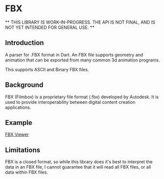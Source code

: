 # FBX #

** THIS LIBRARY IS WORK-IN-PROGRESS. THE API IS NOT FINAL, AND IS NOT YET 
INTENDED FOR GENERAL USE. ** 

## Introduction ##

A parser for .FBX format in Dart.  An FBX file supports geometry and animation
that can be exported from many common 3d animation programs. 

This supports ASCII and Binary FBX files. 

## Background ##

FBX (Filmbox) is a proprietary file format (.fbx) developed by Autodesk. 
It is used to provide interoperability between digital content creation 
applications.

## Example ##

[FBX Viewer](http://brendan-duncan.github.io/dart_fbx/fbx_viewer.html)

## Limitations ##

FBX is a closed format, so while this library does it's best to interpret the
data in an FBX file, I cannot guarantee that it will read all FBX files, or
all data within FBX files.

